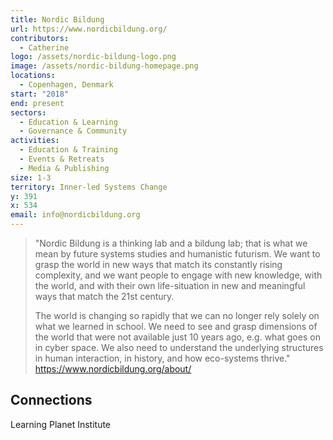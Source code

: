 ```yaml
---
title: Nordic Bildung
url: https://www.nordicbildung.org/
contributors:
  - Catherine
logo: /assets/nordic-bildung-logo.png
image: /assets/nordic-bildung-homepage.png
locations:
  - Copenhagen, Denmark
start: "2018"
end: present
sectors:
  - Education & Learning
  - Governance & Community
activities:
  - Education & Training
  - Events & Retreats
  - Media & Publishing
size: 1-3
territory: Inner-led Systems Change
y: 391
x: 534
email: info@nordicbildung.org
---
```

> "Nordic Bildung is a thinking lab and a bildung lab; that is what we mean by future systems studies and humanistic futurism. We want to grasp the world in new ways that match its constantly rising complexity, and we want people to engage with new knowledge, with the world, and with their own life-situation in new and meaningful ways that match the 21st century.
> 
> The world is changing so rapidly that we can no longer rely solely on what we learned in school. We need to see and grasp dimensions of the world that were not available just 10 years ago, e.g. what goes on in cyber space. We also need to understand the underlying structures in human interaction, in history, and how eco-systems thrive."
> https://www.nordicbildung.org/about/ 

## Connections

Learning Planet Institute
